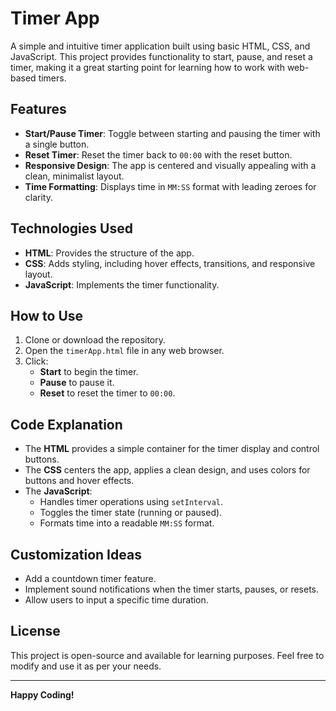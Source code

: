 # Timer App

A simple and intuitive timer application built using basic HTML, CSS, and JavaScript. This project provides functionality to start, pause, and reset a timer, making it a great starting point for learning how to work with web-based timers.

## Features

- **Start/Pause Timer**: Toggle between starting and pausing the timer with a single button.
- **Reset Timer**: Reset the timer back to `00:00` with the reset button.
- **Responsive Design**: The app is centered and visually appealing with a clean, minimalist layout.
- **Time Formatting**: Displays time in `MM:SS` format with leading zeroes for clarity.

## Technologies Used

- **HTML**: Provides the structure of the app.
- **CSS**: Adds styling, including hover effects, transitions, and responsive layout.
- **JavaScript**: Implements the timer functionality.

## How to Use

1. Clone or download the repository.
2. Open the `timerApp.html` file in any web browser.
3. Click:
   - **Start** to begin the timer.
   - **Pause** to pause it.
   - **Reset** to reset the timer to `00:00`.

## Code Explanation

- The **HTML** provides a simple container for the timer display and control buttons.
- The **CSS** centers the app, applies a clean design, and uses colors for buttons and hover effects.
- The **JavaScript**:
  - Handles timer operations using `setInterval`.
  - Toggles the timer state (running or paused).
  - Formats time into a readable `MM:SS` format.

## Customization Ideas

- Add a countdown timer feature.
- Implement sound notifications when the timer starts, pauses, or resets.
- Allow users to input a specific time duration.

## License

This project is open-source and available for learning purposes. Feel free to modify and use it as per your needs.

---

**Happy Coding!**